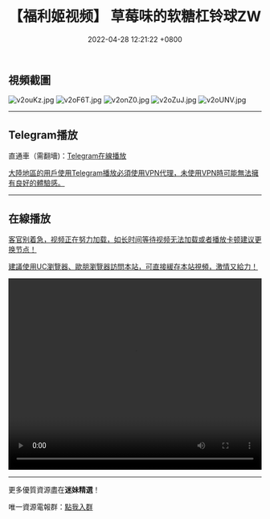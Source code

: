 ﻿---
layout: post
title:  "【福利姬视频】 草莓味的软糖杠铃球ZW"
date:   2022-04-28 12:21:22 +0800
categories: FuLiJi
tags: 推特 福利姬   草莓味的软糖 少女 杠铃球
img: https://kanjiantu.top/images/2022/04/28/v2ouKz.jpg
---


## 視頻截圖

![v2ouKz.jpg](https://kanjiantu.top/images/2022/04/28/v2ouKz.jpg)
![v2oF6T.jpg](https://kanjiantu.top/images/2022/04/28/v2oF6T.jpg)
![v2onZ0.jpg](https://kanjiantu.top/images/2022/04/28/v2onZ0.jpg)
![v2oZuJ.jpg](https://kanjiantu.top/images/2022/04/28/v2oZuJ.jpg)
![v2oUNV.jpg](https://kanjiantu.top/images/2022/04/28/v2oUNV.jpg)

* * *
## Telegram播放

直通車（需翻墻)：[Telegram在線播放](https://t.me/mimeijingxuan/836)


<u>大陸地區的用戶使用Telegram播放必須使用VPN代理，未使用VPN時可能無法擁有良好的體驗感。</u> 
* * *
## 在線播放
<u>客官别着急，视频正在努力加载，如长时间等待视频无法加载或者播放卡顿建议更换节点！</u>

<u>建議使用UC瀏覽器、歐朋瀏覽器訪問本站，可直接緩存本站視頻，激情又給力！</u>
<center><video src="https://cdn.publer.io/uploads/videos/62655389db2797604bb233f8/2ad11fb837ed28ee378d1caf94f8b72b.mp4" width="100%" height="380px" controls="controls"></video></center>

* * *
更多優質資源盡在**迷妹精選**！

唯一資源電報群：[點我入群](https://t.me/mimeijingxuan)


